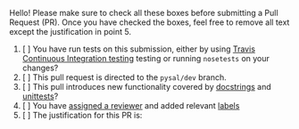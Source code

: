 Hello! Please make sure to check all these boxes before submitting a Pull Request
(PR). Once you have checked the boxes, feel free to remove all text except the
justification in point 5. 

1. [ ] You have run tests on this submission, either by using [Travis Continuous Integration testing](https://github.com/pysal/pysal/wiki/GitHub-Standard-Operating-Procedures#automated-testing-w-travis-ci) testing or running `nosetests` on your changes?
2. [ ] This pull request is directed to the `pysal/dev` branch.
3. [ ] This pull introduces new functionality covered by
   [docstrings](https://en.wikipedia.org/wiki/Docstring#Python) and
   [unittests](https://docs.python.org/2/library/unittest.html)? 
4. [ ] You have [assigned a
   reviewer](https://help.github.com/articles/assigning-issues-and-pull-requests-to-other-github-users/) and added relevant [labels](https://help.github.com/articles/applying-labels-to-issues-and-pull-requests/)
5. [ ] The justification for this PR is: 
